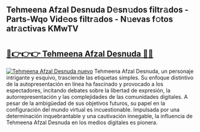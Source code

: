 ## Tehmeena Afzal Desnuda D𝚎sn𝚞dos filtr𝚊dos - Parts-Wqo Vid𝚎os filtr𝚊dos - N𝚞evas f𝚘tos atr𝚊ctivas KMwTV

# <h2><a href="http://mb34ji2.tromn.icu/?c=Tehmeena+Afzal+Desnuda">🔗👉👉👉 Tehmeena Afzal Desnuda 🔗🔗</a></h2>

[![Tehmeena Afzal Desnuda nuevo](https://i.imgur.com/pEAQMta.gif)](http://mb34ji2.tromn.icu/?c=Tehmeena+Afzal+Desnuda)
Tehmeena Afzal Desnuda, un personaje intrigante y esquivo, trasciende las etiquetas simples. Su enfoque distintivo de la autopresentación en línea ha fascinado y provocado a los espectadores, incitando debates sobre la libertad de expresión, la autorrepresentación y las complejidades de las comunidades digitales. A pesar de la ambigüedad de sus objetivos futuros, su papel en la configuración del mundo virtual es incuestionable. Impulsada por una determinación inquebrantable y una cautivación innegable, la influencia de Tehmeena Afzal Desnuda en los medios digitales es pionera.
